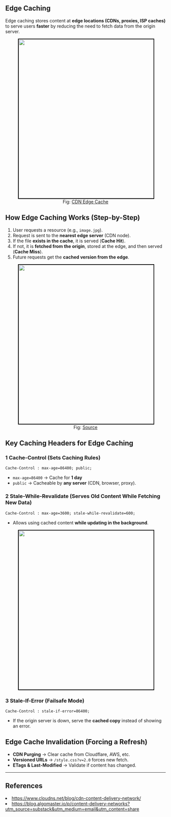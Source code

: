 ## Edge Caching
Edge caching stores content at **edge locations (CDNs, proxies, ISP caches)** to serve users **faster** by reducing the need to fetch data from the origin server.

<figure>
	<div align="center">
	<img src="/data/EdgeCaching/assets/CDN.png" height="500" width="500" style="border: 2px solid black;"></div>
	<figcaption style="text-align: center">Fig: <a href="https://www.cloudns.net/blog/cdn-content-delivery-network/">CDN Edge Cache</a></figcaption>  
</figure>

##  How Edge Caching Works (Step-by-Step)
1) User requests a resource (e.g., `image.jpg`).  
2) Request is sent to the **nearest edge server** (CDN node).  
3) If the file **exists in the cache**, it is served (**Cache Hit**).  
4) If not, it is **fetched from the origin**, stored at the edge, and then served (**Cache Miss**).  
5) Future requests get the **cached version from the edge**.  

<figure>
	<div align="center">
	<img src="/data/EdgeCaching/assets/cacheFunction.png" height="500" width="500" style="border: 2px solid black;"></div>
	<figcaption style="text-align: center">Fig: <a href="https://blog.algomaster.io/p/content-delivery-networks?utm_source=substack&utm_medium=email&utm_content=share">Source</a></figcaption>  
</figure>

##  Key Caching Headers for Edge Caching
### **1️ Cache-Control (Sets Caching Rules)**

<!--<figure>
	<div align="center">
	<img src="/data/EdgeCaching/assets/image1.png" height="500" width="500" style="border: 2px solid black;"></div>  
</figure>-->

```http
Cache-Control : max-age=86400; public;
```

 - `max-age=86400` → Cache for **1 day**  
- `public` → Cacheable by **any server** (CDN, browser, proxy).  

### **2️ Stale-While-Revalidate (Serves Old Content While Fetching New Data)**

```http
Cache-Control : max-age=3600; stale-while-revalidate=600;
```

<!--<figure>
	<div align="center">
	<img src="/data/EdgeCaching/assets/image2.png" height="500" width="500" style="border: 2px solid black;"></div>
</figure>-->



 - Allows using cached content **while updating in the background**.  

<figure>
	<div align="center">
	<img src="/data/EdgeCaching/assets/staleRevalidate.png" height="500" width="500" style="border: 2px solid black;"></div>
</figure>

### **3️ Stale-If-Error (Failsafe Mode)**

```http
Cache-Control : stale-if-error=86400;
```

<!--<figure>
	<div align="center">
	<img src="/data/EdgeCaching/assets/image3.png" height="500" width="500" style="border: 2px solid black;"></div>
</figure>-->

 - If the origin server is down, serve the **cached copy** instead of showing an error.  


##  Edge Cache Invalidation (Forcing a Refresh)
- **CDN Purging** → Clear cache from Cloudflare, AWS, etc.  
- **Versioned URLs** → `/style.css?v=2.0` forces new fetch.  
- **ETags & Last-Modified** → Validate if content has changed. 

<!--
##  When NOT to Use Edge Caching?
 **Real-time Data** (Stock Prices, Live Feeds).  
 **Highly Dynamic Content** (User Dashboards, Personalized Feeds).  
 **Private Data** (User Sessions, Authentication Tokens).  
-->


---

## References
<li><a href='https://www.cloudns.net/blog/cdn-content-delivery-network/'>https://www.cloudns.net/blog/cdn-content-delivery-network/</a>

<li><a href='https://blog.algomaster.io/p/content-delivery-networks?utm_source=substack&utm_medium=email&utm_content=share'>https://blog.algomaster.io/p/content-delivery-networks?utm_source=substack&utm_medium=email&utm_content=share</a>
